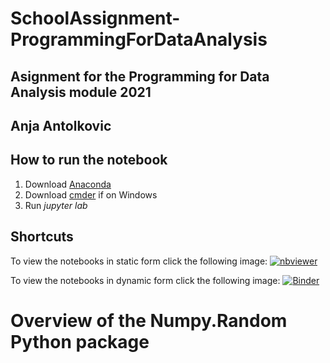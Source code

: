 # SchoolAssignment-ProgrammingForDataAnalysis
## Asignment for the Programming for Data Analysis module 2021
## Anja Antolkovic
## How to run the notebook
1. Download [Anaconda](https://www.anaconda.com/)
2. Download [cmder](https://cmder.net/) if on Windows
3. Run *jupyter lab*
## Shortcuts
To view the notebooks in static form click the following image: 
[![nbviewer](https://raw.githubusercontent.com/jupyter/design/master/logos/Badges/nbviewer_badge.svg)](https://nbviewer.org/github/Anja585/SchoolAssignment-ProgrammingForDataAnalysis/tree/main/)

To view the notebooks in dynamic form click the following image: 
[![Binder](https://mybinder.org/badge_logo.svg)](https://mybinder.org/v2/gh/Anja585/SchoolAssignment-ProgrammingForDataAnalysis/main?filepath=numpy_random.ipynb)
# Overview of the Numpy.Random Python package